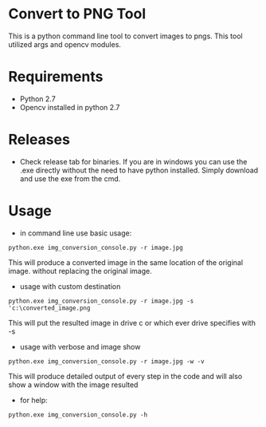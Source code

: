 # Convert to PNG Tool
This is a python command line tool to convert images to pngs. This tool utilized args and opencv modules.

# Requirements
 * Python 2.7
 * Opencv installed in python 2.7

# Releases
* Check release tab for binaries. If you are in windows you can use the .exe directly without the need to have python installed. Simply download and use the exe from the cmd.

# Usage
 * in command line use basic usage: 

`python.exe img_conversion_console.py -r image.jpg`

This will produce a converted image in the same location of the original image. without replacing the original image.

* usage with custom destination

`python.exe img_conversion_console.py -r image.jpg -s 'c:\converted_image.png`

This will put the resulted image in drive c or which ever drive specifies with -s

* usage with verbose and image show

`python.exe img_conversion_console.py -r image.jpg -w -v`

This will produce detailed output of every step in the code and will also show a window with the image resulted

* for help: 

`python.exe img_conversion_console.py -h`
